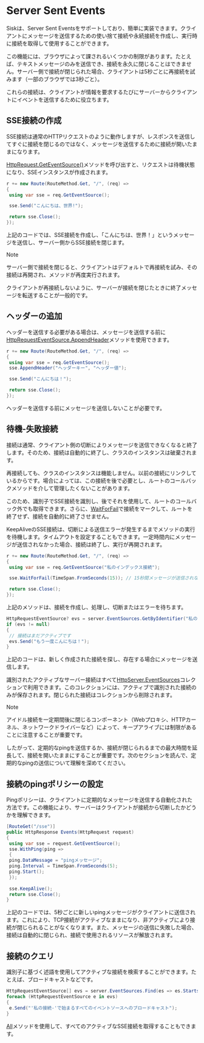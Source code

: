 # Server Sent Events

Siskは、Server Sent Eventsをサポートしており、簡単に実装できます。クライアントにメッセージを送信するための使い捨て接続や永続接続を作成し、実行時に接続を取得して使用することができます。

この機能には、ブラウザによって課されるいくつかの制限があります。たとえば、テキストメッセージのみを送信でき、接続を永久に閉じることはできません。サーバー側で接続が閉じられた場合、クライアントは5秒ごとに再接続を試みます（一部のブラウザでは3秒ごと）。

これらの接続は、クライアントが情報を要求するたびにサーバーからクライアントにイベントを送信するために役立ちます。

## SSE接続の作成

SSE接続は通常のHTTPリクエストのように動作しますが、レスポンスを送信してすぐに接続を閉じるのではなく、メッセージを送信するために接続が開いたままになります。

[HttpRequest.GetEventSource()](/api/Sisk.Core.Http.HttpRequest.GetEventSource)メソッドを呼び出すと、リクエストは待機状態になり、SSEインスタンスが作成されます。

```cs
r += new Route(RouteMethod.Get, "/", (req) =>
{
 using var sse = req.GetEventSource();

 sse.Send("こんにちは、世界!");

 return sse.Close();
});
```

上記のコードでは、SSE接続を作成し、「こんにちは、世界！」というメッセージを送信し、サーバー側からSSE接続を閉じます。

> [!NOTE]
> サーバー側で接続を閉じると、クライアントはデフォルトで再接続を試み、その接続は再開され、メソッドが再度実行されます。
>
> クライアントが再接続しないように、サーバーが接続を閉じたときに終了メッセージを転送することが一般的です。

## ヘッダーの追加

ヘッダーを送信する必要がある場合は、メッセージを送信する前に[HttpRequestEventSource.AppendHeader](/api/Sisk.Core.Http.Streams.HttpRequestEventSource.AppendHeader)メソッドを使用できます。

```cs
r += new Route(RouteMethod.Get, "/", (req) =>
{
 using var sse = req.GetEventSource();
 sse.AppendHeader("ヘッダーキー", "ヘッダー値");

 sse.Send("こんにちは！");

 return sse.Close();
});
```

ヘッダーを送信する前にメッセージを送信しないことが必要です。

## 待機-失敗接続

接続は通常、クライアント側の切断によりメッセージを送信できなくなると終了します。そのため、接続は自動的に終了し、クラスのインスタンスは破棄されます。

再接続しても、クラスのインスタンスは機能しません。以前の接続にリンクしているからです。場合によっては、この接続を後で必要とし、ルートのコールバックメソッドを介して管理したくないことがあります。

このため、識別子でSSE接続を識別し、後でそれを使用して、ルートのコールバック外でも取得できます。さらに、[WaitForFail](/api/Sisk.Core.Http.Streams.HttpRequestEventSource.WaitForFail)で接続をマークして、ルートを終了せず、接続を自動的に終了させません。

KeepAliveのSSE接続は、切断による送信エラーが発生するまでメソッドの実行を待機します。タイムアウトを設定することもできます。一定時間内にメッセージが送信されなかった場合、接続は終了し、実行が再開されます。

```cs
r += new Route(RouteMethod.Get, "/", (req) =>
{
 using var sse = req.GetEventSource("私のインデックス接続");

 sse.WaitForFail(TimeSpan.FromSeconds(15)); // 15秒間メッセージが送信されなかった場合に接続を終了

 return sse.Close();
});
```

上記のメソッドは、接続を作成し、処理し、切断またはエラーを待ちます。

```cs
HttpRequestEventSource? evs = server.EventSources.GetByIdentifier("私のインデックス接続");
if (evs != null)
{
 // 接続はまだアクティブです
 evs.Send("もう一度こんにちは！");
}
```

上記のコードは、新しく作成された接続を探し、存在する場合にメッセージを送信します。

識別されたアクティブなサーバー接続はすべて[HttpServer.EventSources](/api/Sisk.Core.Http.HttpServer.EventSources)コレクションで利用できます。このコレクションには、アクティブで識別された接続のみが保存されます。閉じられた接続はコレクションから削除されます。

> [!NOTE]
> アイドル接続を一定期間後に閉じるコンポーネント（Webプロキシ、HTTPカーネル、ネットワークドライバーなど）によって、キープアライブには制限があることに注意することが重要です。
>
> したがって、定期的なpingを送信するか、接続が閉じられるまでの最大時間を延長して、接続を開いたままにすることが重要です。次のセクションを読んで、定期的なpingの送信について理解を深めてください。

## 接続のpingポリシーの設定

Pingポリシーは、クライアントに定期的なメッセージを送信する自動化された方法です。この機能により、サーバーはクライアントが接続から切断したかどうかを理解できます。

```cs
[RouteGet("/sse")]
public HttpResponse Events(HttpRequest request)
{
 using var sse = request.GetEventSource();
 sse.WithPing(ping =>
 {
 ping.DataMessage = "pingメッセージ";
 ping.Interval = TimeSpan.FromSeconds(5);
 ping.Start();
 });
    
 sse.KeepAlive();
 return sse.Close();
}
```

上記のコードでは、5秒ごとに新しいpingメッセージがクライアントに送信されます。これにより、TCP接続がアクティブなままになり、非アクティブにより接続が閉じられることがなくなります。また、メッセージの送信に失敗した場合、接続は自動的に閉じられ、接続で使用されるリソースが解放されます。

## 接続のクエリ

識別子に基づく述語を使用してアクティブな接続を検索することができます。たとえば、ブロードキャストなどです。

```cs
HttpRequestEventSource[] evs = server.EventSources.Find(es => es.StartsWith("私の接続-"));
foreach (HttpRequestEventSource e in evs)
{
 e.Send("'私の接続-'で始まるすべてのイベントソースへのブロードキャスト");
}
```

[All](/api/Sisk.Core.Http.Streams.HttpEventSourceCollection.All)メソッドを使用して、すべてのアクティブなSSE接続を取得することもできます。